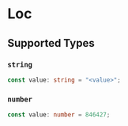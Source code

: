 # Loc


## Supported Types

### `string`

```typescript
const value: string = "<value>";
```

### `number`

```typescript
const value: number = 846427;
```


